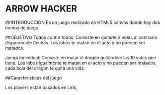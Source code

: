 # ARROW HACKER

##INTRODUCCIÓN
Es un juego realizado en HTML5 canvas donde hay dos modos de juego.

##OBJETIVO
Todos contra todos:
  Consiste en quitarle 3 vidas al contrario disparandole flechas. Los lobos te matan en el acto y no pueden ser matados.
  
Juego Individual:
  Consiste en matar al dragón quitándole las 10 vidas que tiene. Los lobos igualmente te matan en el acto y no pueden ser matados, cada bola del dragón te quita una vida.
  
##Características del juego


Los players están basados en Link, 


